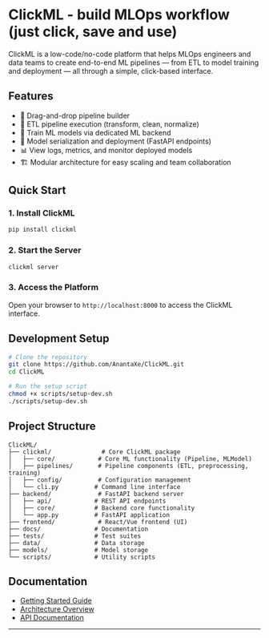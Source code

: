 # ClickML - build MLOps workflow (just click, save and use)

ClickML is a low-code/no-code platform that helps MLOps engineers and data teams to create end-to-end ML pipelines — from ETL to model training and deployment — all through a simple, click-based interface.

## Features

-  🎯 Drag-and-drop pipeline builder
-  🔄 ETL pipeline execution (transform, clean, normalize)
-  🤖 Train ML models via dedicated ML backend
-  🚀 Model serialization and deployment (FastAPI endpoints)
-  📊 View logs, metrics, and monitor deployed models
-  🏗️ Modular architecture for easy scaling and team collaboration

## Quick Start

### 1. Install ClickML

```bash
pip install clickml
```

### 2. Start the Server

```bash
clickml server
```

### 3. Access the Platform

Open your browser to `http://localhost:8000` to access the ClickML interface.

## Development Setup

```bash
# Clone the repository
git clone https://github.com/AnantaXe/ClickML.git
cd ClickML

# Run the setup script
chmod +x scripts/setup-dev.sh
./scripts/setup-dev.sh
```

## Project Structure

```
ClickML/
├── clickml/              # Core ClickML package
│   ├── core/            # Core ML functionality (Pipeline, MLModel)
│   ├── pipelines/       # Pipeline components (ETL, preprocessing, training)
│   ├── config/          # Configuration management
│   └── cli.py          # Command line interface
├── backend/             # FastAPI backend server
│   ├── api/            # REST API endpoints
│   ├── core/           # Backend core functionality
│   └── app.py          # FastAPI application
├── frontend/            # React/Vue frontend (UI)
├── docs/               # Documentation
├── tests/              # Test suites
├── data/               # Data storage
├── models/             # Model storage
└── scripts/            # Utility scripts
```

## Documentation

- [Getting Started Guide](docs/user-guide/getting-started.md)
- [Architecture Overview](docs/developer-guide/architecture.md)
- [API Documentation](docs/api/rest-api.md)

---
